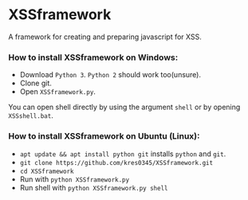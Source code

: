 # XSSframework
A framework for creating and preparing javascript for XSS.

### How to install XSSframework on Windows:
- Download `Python 3`. `Python 2` should work too(unsure).
- Clone git.
- Open `XSSframework.py`.

You can open shell directly by using the argument `shell` or by opening `XSSshell.bat`.

### How to install XSSframework on Ubuntu (Linux):
- `apt update && apt install python git` installs `python` and `git`.
- `git clone https://github.com/kres0345/XSSframework.git`
- `cd XSSframework`
- Run with `python XSSframework.py`
- Run shell with `python XSSframework.py shell`
